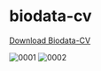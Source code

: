 # biodata-cv

[Download Biodata-CV](https://github.com/itsmecevi/biodata-cv/blob/master/Biodata-CV.pdf)

![0001](https://user-images.githubusercontent.com/27078712/59422572-cea87e00-8dfa-11e9-9b2e-30429b63a930.jpg)
![0002](https://user-images.githubusercontent.com/27078712/59422597-d536f580-8dfa-11e9-92ae-74037894d2a3.jpg)

